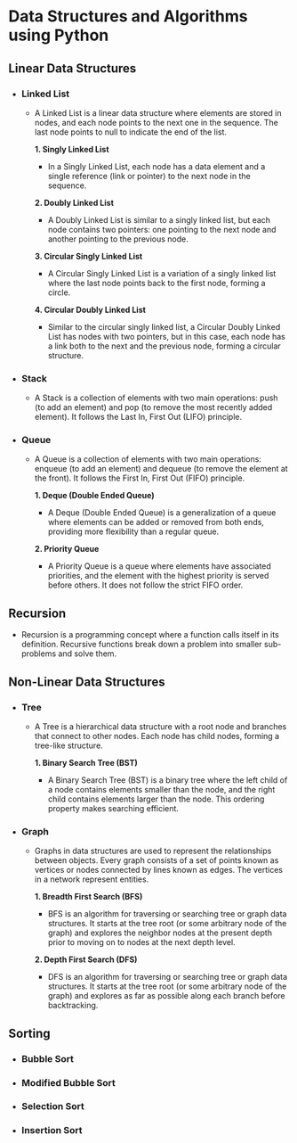 ﻿# Data Structures and Algorithms using Python

## Linear Data Structures
- ### Linked List
  - A Linked List is a linear data structure where elements are stored in nodes, and each node points to the next one in the sequence. The last node points to null to indicate the end of the list.

    **1. Singly Linked List**
      - In a Singly Linked List, each node has a data element and a single reference (link or pointer) to the next node in the sequence.

    **2. Doubly Linked List**
      - A Doubly Linked List is similar to a singly linked list, but each node contains two pointers: one pointing to the next node and another pointing to the previous node.

    **3. Circular Singly Linked List**
      - A Circular Singly Linked List is a variation of a singly linked list where the last node points back to the first node, forming a circle.

    **4. Circular Doubly Linked List**
      - Similar to the circular singly linked list, a Circular Doubly Linked List has nodes with two pointers, but in this case, each node has a link both to the next and the previous node, forming a circular structure.

- ### Stack
  - A Stack is a collection of elements with two main operations: push (to add an element) and pop (to remove the most recently added element). It follows the Last In, First Out (LIFO) principle.

- ### Queue
  - A Queue is a collection of elements with two main operations: enqueue (to add an element) and dequeue (to remove the element at the front). It follows the First In, First Out (FIFO) principle.

    **1. Deque (Double Ended Queue)**
      - A Deque (Double Ended Queue) is a generalization of a queue where elements can be added or removed from both ends, providing more flexibility than a regular queue.

    **2. Priority Queue**
      - A Priority Queue is a queue where elements have associated priorities, and the element with the highest priority is served before others. It does not follow the strict FIFO order.

## Recursion
  - Recursion is a programming concept where a function calls itself in its definition. Recursive functions break down a problem into smaller sub-problems and solve them.

## Non-Linear Data Structures
- ### Tree
  - A Tree is a hierarchical data structure with a root node and branches that connect to other nodes. Each node has child nodes, forming a tree-like structure.

    **1. Binary Search Tree (BST)**
      - A Binary Search Tree (BST) is a binary tree where the left child of a node contains elements smaller than the node, and the right child contains elements larger than the node. This ordering property makes searching efficient.

- ### Graph
  - Graphs in data structures are used to represent the relationships between objects. Every graph consists of a set of points known as vertices or nodes connected by lines known as edges. The vertices in a network represent entities.

    **1. Breadth First Search (BFS)**
      - BFS is an algorithm for traversing or searching tree or graph data structures. It starts at the tree root (or some arbitrary node of the graph) and explores the neighbor nodes at the present depth prior to moving on to nodes at the next depth level.

    **2. Depth First Search (DFS)**
      - DFS is an algorithm for traversing or searching tree or graph data structures. It starts at the tree root (or some arbitrary node of the graph) and explores as far as possible along each branch before backtracking.

## Sorting
- ### Bubble Sort
- ### Modified Bubble Sort
- ### Selection Sort
- ### Insertion Sort

